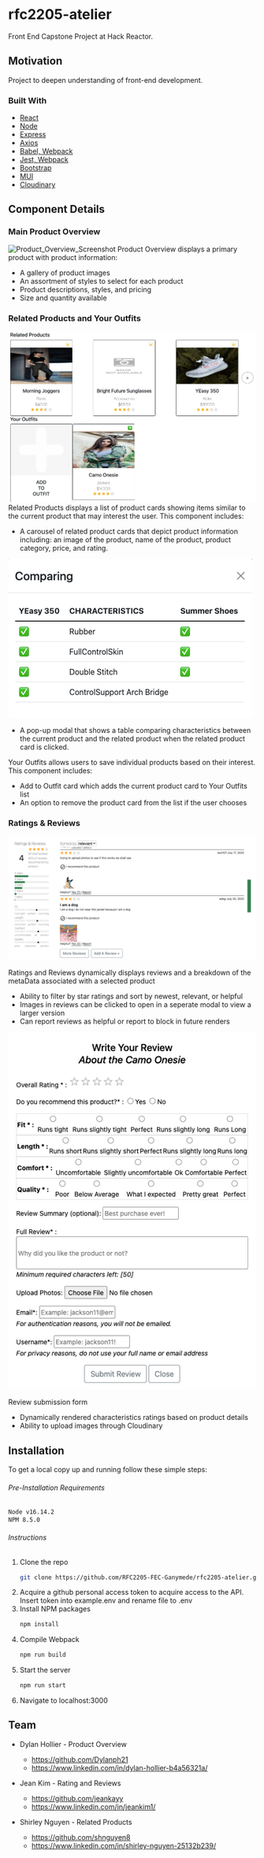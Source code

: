 # rfc2205-atelier
Front End Capstone Project at Hack Reactor.

## Motivation

Project to deepen understanding of front-end development.

### Built With

* [React](https://reactjs.org/)
* [Node](https://nodejs.dev/)
* [Express](https://expressjs.com/)
* [Axios](https://axios-http.com/docs/api_intro)
* [Babel, Webpack](https://webpack.js.org/loaders/babel-loader/)
* [Jest, Webpack](https://jestjs.io/docs/webpack)
* [Bootstrap](https://react-bootstrap.github.io/)
* [MUI](https://mui.com/)
* [Cloudinary](https://cloudinary.com/)



## Component Details
### Main Product Overview
![Product_Overview_Screenshot](./readme_visuals/productOverview.jpg)
Product Overview displays a primary product with product information:
  - A gallery of product images
  - An assortment of styles to select for each product
  - Product descriptions, styles, and pricing
  - Size and quantity available

### Related Products and Your Outfits
![Related_Products_Screenshot](./readme_visuals/relatedProducts.png)
Related Products displays a list of product cards showing items similar to the current product that may interest the user.
This component includes:
  - A carousel of related product cards that depict product information including: an image of the product, name of the product, product category, price, and rating.

![RelatedComparisonModal](./readme_visuals/relatedComparisonModal.png)
  - A pop-up modal that shows a table comparing characteristics between the current product and the related product when the related product card is clicked.

Your Outfits allows users to save individual products based on their interest.
This component includes:
  - Add to Outfit card which adds the current product card to Your Outfits list
  - An option to remove the product card from the list if the user chooses


### Ratings & Reviews
![RatingsAndReviewsScreenshot](./readme_visuals/ratingsAndReviews.png)

Ratings and Reviews dynamically displays reviews and a breakdown of the metaData associated with a selected product
  - Ability to filter by star ratings and sort by newest, relevant, or helpful
  - Images in reviews can be clicked to open in a seperate modal to view a larger version
  - Can report reviews as helpful or report to block in future renders

![AddReviewForm](./readme_visuals/addReviewForm.png)

Review submission form
  - Dynamically rendered characteristics ratings based on product details
  - Ability to upload images through Cloudinary

## Installation


To get a local copy up and running follow these simple steps:
###### Pre-Installation Requirements
    Node v16.14.2
    NPM 8.5.0
###### Instructions
1. Clone the repo
   ```sh
   git clone https://github.com/RFC2205-FEC-Ganymede/rfc2205-atelier.git
   ```
2. Acquire a github personal access token to acquire access to the API. Insert token into example.env and rename file to .env
3. Install NPM packages
   ```sh
   npm install
    ```
3. Compile Webpack
   ```sh
   npm run build
    ```
4. Start the server
   ```sh
   npm run start
    ```
5. Navigate to localhost:3000

## Team

* Dylan Hollier - Product Overview
  * https://github.com/Dylanph21
  * https://www.linkedin.com/in/dylan-hollier-b4a56321a/

* Jean Kim - Rating and Reviews
  * https://github.com/jeankayy
  * https://www.linkedin.com/in/jeankim1/

* Shirley Nguyen - Related Products
  * https://github.com/shnguyen8
  * https://www.linkedin.com/in/shirley-nguyen-25132b239/

